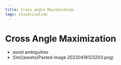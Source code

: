 ```yaml
---
title: Cross angle Maximization
tags: visualization
---
```


# Cross Angle Maximization
- avoid ambiguities
- ![im](assets/Pasted image 20220418123203.png)










